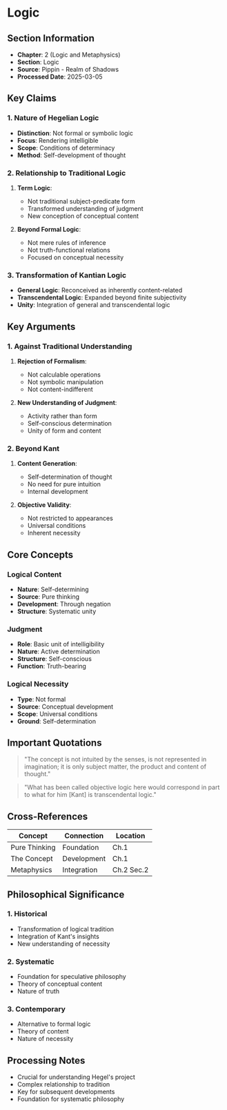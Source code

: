 # Logic

## Section Information
- **Chapter**: 2 (Logic and Metaphysics)
- **Section**: Logic
- **Source**: Pippin - Realm of Shadows
- **Processed Date**: 2025-03-05

## Key Claims

### 1. Nature of Hegelian Logic
- **Distinction**: Not formal or symbolic logic
- **Focus**: Rendering intelligible
- **Scope**: Conditions of determinacy
- **Method**: Self-development of thought

### 2. Relationship to Traditional Logic
1. **Term Logic**:
   - Not traditional subject-predicate form
   - Transformed understanding of judgment
   - New conception of conceptual content

2. **Beyond Formal Logic**:
   - Not mere rules of inference
   - Not truth-functional relations
   - Focused on conceptual necessity

### 3. Transformation of Kantian Logic
- **General Logic**: Reconceived as inherently content-related
- **Transcendental Logic**: Expanded beyond finite subjectivity
- **Unity**: Integration of general and transcendental logic

## Key Arguments

### 1. Against Traditional Understanding
1. **Rejection of Formalism**:
   - Not calculable operations
   - Not symbolic manipulation
   - Not content-indifferent

2. **New Understanding of Judgment**:
   - Activity rather than form
   - Self-conscious determination
   - Unity of form and content

### 2. Beyond Kant
1. **Content Generation**:
   - Self-determination of thought
   - No need for pure intuition
   - Internal development

2. **Objective Validity**:
   - Not restricted to appearances
   - Universal conditions
   - Inherent necessity

## Core Concepts

### Logical Content
- **Nature**: Self-determining
- **Source**: Pure thinking
- **Development**: Through negation
- **Structure**: Systematic unity

### Judgment
- **Role**: Basic unit of intelligibility
- **Nature**: Active determination
- **Structure**: Self-conscious
- **Function**: Truth-bearing

### Logical Necessity
- **Type**: Not formal
- **Source**: Conceptual development
- **Scope**: Universal conditions
- **Ground**: Self-determination

## Important Quotations

> "The concept is not intuited by the senses, is not represented in imagination; it is only subject matter, the product and content of thought."

> "What has been called objective logic here would correspond in part to what for him [Kant] is transcendental logic."

## Cross-References
| Concept | Connection | Location |
|---------|------------|----------|
| Pure Thinking | Foundation | Ch.1 |
| The Concept | Development | Ch.1 |
| Metaphysics | Integration | Ch.2 Sec.2 |

## Philosophical Significance

### 1. Historical
- Transformation of logical tradition
- Integration of Kant's insights
- New understanding of necessity

### 2. Systematic
- Foundation for speculative philosophy
- Theory of conceptual content
- Nature of truth

### 3. Contemporary
- Alternative to formal logic
- Theory of content
- Nature of necessity

## Processing Notes
- Crucial for understanding Hegel's project
- Complex relationship to tradition
- Key for subsequent developments
- Foundation for systematic philosophy